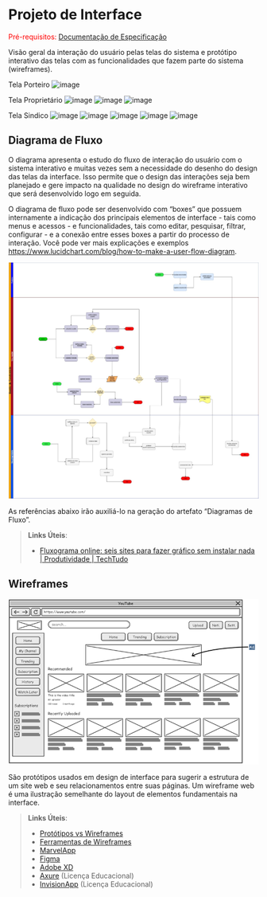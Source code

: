 
# Projeto de Interface

<span style="color:red">Pré-requisitos: <a href="2-Especificação do Projeto.md"> Documentação de Especificação</a></span>

Visão geral da interação do usuário pelas telas do sistema e protótipo interativo das telas com as funcionalidades que fazem parte do sistema (wireframes).

Tela Porteiro
 ![image](https://user-images.githubusercontent.com/86340530/230805231-5ed142f9-038a-4e4a-b6fa-59eaa95bcbeb.png)

Tela Proprietário
![image](https://user-images.githubusercontent.com/86340530/230805291-9adb295f-df28-4c50-8615-192e1d54fe1c.png)
![image](https://user-images.githubusercontent.com/86340530/230805304-5b41ecd5-0e0b-48f2-b2b6-2dae1e418005.png)
![image](https://user-images.githubusercontent.com/86340530/230805312-bd528858-b837-4bda-85c5-ba85eea0fd79.png)

Tela Sindico
![image](https://user-images.githubusercontent.com/86340530/230805349-76fbef8c-11fa-4848-a61c-4c181d2812c1.png)
![image](https://user-images.githubusercontent.com/86340530/230805358-fc94e30c-d736-4fc0-b955-808822f51788.png)
![image](https://user-images.githubusercontent.com/86340530/230805369-5ac805dc-ccde-4ee6-86ff-a8e6bdf666d8.png)
![image](https://user-images.githubusercontent.com/86340530/230805381-e14e8edc-fcf8-49a3-98bb-1cb66568f762.png)
![image](https://user-images.githubusercontent.com/86340530/230805397-e60ab20f-6907-4a2f-ab35-6343ac584a0f.png)


## Diagrama de Fluxo

O diagrama apresenta o estudo do fluxo de interação do usuário com o sistema interativo e  muitas vezes sem a necessidade do desenho do design das telas da interface. Isso permite que o design das interações seja bem planejado e gere impacto na qualidade no design do wireframe interativo que será desenvolvido logo em seguida.

O diagrama de fluxo pode ser desenvolvido com “boxes” que possuem internamente a indicação dos principais elementos de interface - tais como menus e acessos - e funcionalidades, tais como editar, pesquisar, filtrar, configurar - e a conexão entre esses boxes a partir do processo de interação. Você pode ver mais explicações e exemplos https://www.lucidchart.com/blog/how-to-make-a-user-flow-diagram.

![Exemplo de Diagrama de Fluxo](img/diagramaDeFluxo.jpeg)

As referências abaixo irão auxiliá-lo na geração do artefato “Diagramas de Fluxo”.

> **Links Úteis**:
> - [Fluxograma online: seis sites para fazer gráfico sem instalar nada | Produtividade | TechTudo](https://www.techtudo.com.br/listas/2019/03/fluxograma-online-seis-sites-para-fazer-grafico-sem-instalar-nada.ghtml)

## Wireframes

![Exemplo de Wireframe](img/wireframe-example.png)

São protótipos usados em design de interface para sugerir a estrutura de um site web e seu relacionamentos entre suas páginas. Um wireframe web é uma ilustração semelhante do layout de elementos fundamentais na interface.
 
> **Links Úteis**:
> - [Protótipos vs Wireframes](https://www.nngroup.com/videos/prototypes-vs-wireframes-ux-projects/)
> - [Ferramentas de Wireframes](https://rockcontent.com/blog/wireframes/)
> - [MarvelApp](https://marvelapp.com/developers/documentation/tutorials/)
> - [Figma](https://www.figma.com/)
> - [Adobe XD](https://www.adobe.com/br/products/xd.html#scroll)
> - [Axure](https://www.axure.com/edu) (Licença Educacional)
> - [InvisionApp](https://www.invisionapp.com/) (Licença Educacional)

